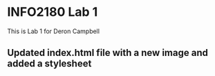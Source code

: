 # INFO2180 Lab 1
This is Lab 1 for Deron Campbell

## Updated index.html file with a new image and added a stylesheet
